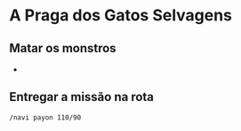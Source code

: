 # A Praga dos Gatos Selvagens

## Matar os monstros

 - 

## Entregar a missão na rota

```
/navi payon 110/90
```

